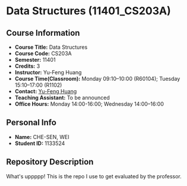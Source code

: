# Data Structures (11401_CS203A)
## Course Information
- **Course Title:** Data Structures  
- **Course Code:** CS203A  
- **Semester:** 11401  
- **Credits:** 3  
- **Instructor:** Yu-Feng Huang  
- **Course Time(Classroom):** Monday 09:10–10:00 (R60104); Tuesday 15:10–17:00 (R1102)  
- **Contact:** [Yu-Feng Huang](mailto:yfhuang@saturn.yzu.edu.tw)  
- **Teaching Assistant:** To be announced  
- **Office Hours:** Monday 14:00-16:00; Wednesday 14:00–16:00

## Personal Info
- **Name:** CHE-SEN, WEI
- **Student ID:** 1133524

## Repository Description
What's uppppp!
This is the repo I use to get evaluated by the professor.
